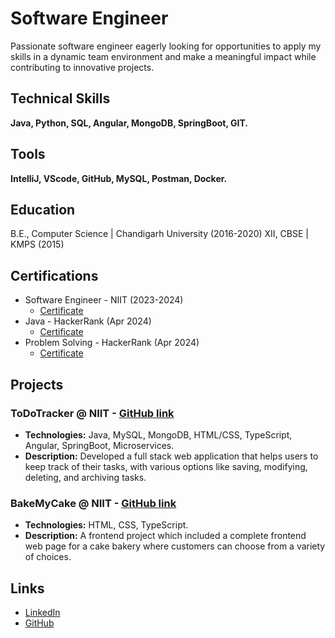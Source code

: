 # Software Engineer
Passionate software engineer eagerly looking for opportunities to apply my skills in a dynamic team environment and make a meaningful impact while contributing to innovative projects.

## Technical Skills
**Java, Python, SQL, Angular, MongoDB, SpringBoot, GIT.**

## Tools
**IntelliJ, VScode, GitHub, MySQL, Postman, Docker.**

## Education			        		
B.E., Computer Science | Chandigarh University (2016-2020)
XII, CBSE | KMPS (2015)

## Certifications
- Software Engineer - NIIT (2023-2024)
  - [Certificate](/assets/NIIT_Certificate.jpg)
- Java - HackerRank (Apr 2024)
  - [Certificate](https://www.hackerrank.com/certificates/6eaea94f9db0)
- Problem Solving - HackerRank (Apr 2024)
  - [Certificate](https://www.hackerrank.com/certificates/4a74c64a5447)

## Projects
### ToDoTracker @ NIIT - [GitHub link](https://github.com/shrivatsam13/TODO_Tracker_Frontend)
- **Technologies:** Java, MySQL, MongoDB, HTML/CSS, TypeScript, Angular, SpringBoot, Microservices.
- **Description:** Developed a full stack web application that helps users to keep track of their tasks, with various options like saving, modifying, deleting, and archiving tasks.

### BakeMyCake @ NIIT - [GitHub link](https://github.com/shrivatsam13/bakemycake-project)
- **Technologies:** HTML, CSS, TypeScript.
- **Description:** A frontend project which included a complete frontend web page for a cake bakery where customers can choose from a variety of choices.

## Links
- [LinkedIn](https://www.linkedin.com/in/shrivats-mishra/)
- [GitHub](https://github.com/shrivatsam13)

